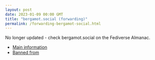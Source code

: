 ```yaml
---
layout: post
date: 2023-01-09 00:00 GMT
title: "bergamot.social (forwarding)"
permalink: /forwarding-bergamot-social.html
---
```


No longer updated - check bergamot.social on the Fediverse Almanac.

* [Main information](https://www.fediversealmanac.com/api/v1/instances/bergamot.social)
* [Banned from](https://www.fediversealmanac.com/api/v1/instances/bergamot.social/banned_from)


